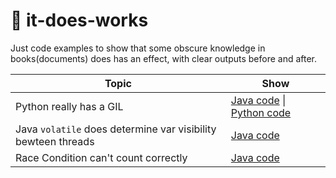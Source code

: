 # 🎳 it-does-works
Just code examples to show that some obscure knowledge in books(documents) does has an effect, with clear outputs before and after.

| Topic | Show |
| ----- | ---- |
| Python really has a GIL | [Java code](https://github.com/guerbai/it-does-works/blob/master/src/com/guerbai/concurrency/ParallelProcessExample.java) \| [Python code](https://github.com/guerbai/it-does-works/blob/master/src/com/guerbai/concurrency/parallel_process_example.py) |
| Java `volatile` does determine var visibility bewteen threads | [Java code](https://github.com/guerbai/it-does-works/blob/master/src/com/guerbai/concurrency/Visibility.java) |
| Race Condition can't count correctly | [Java code](https://github.com/guerbai/it-does-works/blob/master/src/com/guerbai/concurrency/RaceCondition.java) |
